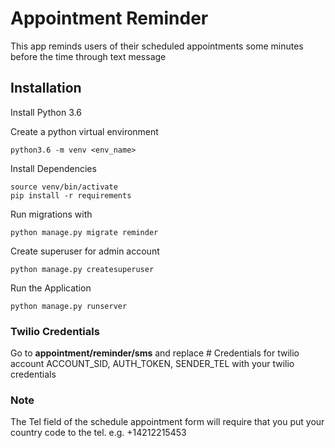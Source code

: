 # Appointment Reminder
This app reminds users of their scheduled appointments some minutes before the time through text message


## Installation
Install Python 3.6

Create a python virtual environment
```
python3.6 -m venv <env_name>
```
Install Dependencies
```
source venv/bin/activate
pip install -r requirements
```
Run migrations with 
```
python manage.py migrate reminder
```
Create superuser for admin account
```
python manage.py createsuperuser
```

Run the Application
```
python manage.py runserver
```

### Twilio Credentials
Go to **appointment/reminder/sms** and replace # Credentials for twilio account
ACCOUNT_SID, AUTH_TOKEN, SENDER_TEL with your twilio credentials

### Note
The Tel field of the schedule appointment form will require that you put your country code to the tel.
e.g. +14212215453